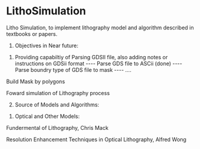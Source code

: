 # LithoSimulation
Litho Simulation, to implement lithography model and algorithm described in textbooks or papers.

1. Objectives in Near future:

  1) Providing capabiltiy of Parsing GDSII file, also adding notes or instructions on GDSii format
      ---- Parse GDS file to ASCii (done)
      ---- Parse boundry type of GDS file to mask 
      ---- ....
      
  Build Mask by polygons
  
  Foward simulation of Lithography process
  
  

2. Source of Models and Algorithms:

1) Optical and Other Models:

Fundermental of Lithography, Chris Mack

Resolution Enhancement Techniques in Optical Lithography, Alfred Wong
